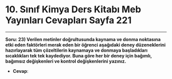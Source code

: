 # 10. Sınıf Kimya Ders Kitabı Meb Yayınları Cevapları Sayfa 221

---

**Soru: 23) Verilen metinler doğrultusunda kaynama ve donma noktasına etki eden faktörleri merak eden bir öğrenci aşağıdaki deney düzeneklerini hazırlayarak tüm çözeltilerin kaynamaya ve donmaya başladıkları sıcaklıkları tek tek kaydediyor. Buna göre her bir deney için bağımlı, bağımsız değişkenleri ve kontrol değişkenlerini yazınız.**

-   **Cevap**:
